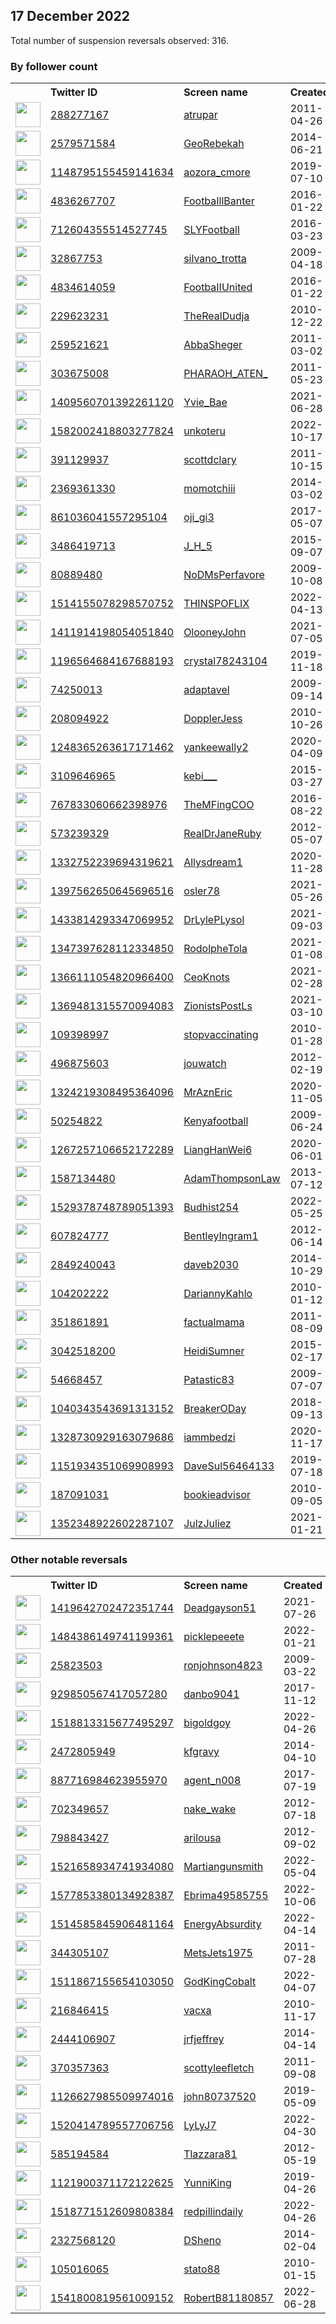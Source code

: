 
## 17 December 2022
Total number of suspension reversals observed: 316.

### By follower count
<table><tr><th></th><th align="left">Twitter ID</th><th align="left">Screen name</th>
<th align="left">Created</th><th align="left">Status</th><th align="left">Suspended</th><th align="left">Followers</th>
<tr><td><a href="https://pbs.twimg.com/profile_images/1335565046290804738/eGXNmTvg_normal.jpg"><img src="https://pbs.twimg.com/profile_images/1335565046290804738/eGXNmTvg_normal.jpg" width="40px" height="40px" align="center"/></a></td><td><a href="https://twitter.com/intent/user?user_id=288277167">288277167</a></td><td><a href="https://twitter.com/atrupar">atrupar</a></td><td>2011-04-26</td><td align="center">✔️</td><td>2022-12-16</td><td>838500</td></tr>
<tr><td><a href="https://pbs.twimg.com/profile_images/1611903329688326144/Za5CbHEO_normal.jpg"><img src="https://pbs.twimg.com/profile_images/1611903329688326144/Za5CbHEO_normal.jpg" width="40px" height="40px" align="center"/></a></td><td><a href="https://twitter.com/intent/user?user_id=2579571584">2579571584</a></td><td><a href="https://twitter.com/GeoRebekah">GeoRebekah</a></td><td>2014-06-21</td><td align="center"></td><td></td><td>358929</td></tr>
<tr><td><a href="https://pbs.twimg.com/profile_images/1466024562974281738/GZub2t_S_normal.jpg"><img src="https://pbs.twimg.com/profile_images/1466024562974281738/GZub2t_S_normal.jpg" width="40px" height="40px" align="center"/></a></td><td><a href="https://twitter.com/intent/user?user_id=1148795155459141634">1148795155459141634</a></td><td><a href="https://twitter.com/aozora_cmore">aozora_cmore</a></td><td>2019-07-10</td><td align="center"></td><td>2022-04-06</td><td>156213</td></tr>
<tr><td><a href="https://pbs.twimg.com/profile_images/1218963145089306627/wqP9FP5f_normal.jpg"><img src="https://pbs.twimg.com/profile_images/1218963145089306627/wqP9FP5f_normal.jpg" width="40px" height="40px" align="center"/></a></td><td><a href="https://twitter.com/intent/user?user_id=4836267707">4836267707</a></td><td><a href="https://twitter.com/FootbaIllBanter">FootbaIllBanter</a></td><td>2016-01-22</td><td align="center"></td><td>2022-07-03</td><td>107442</td></tr>
<tr><td><a href="https://pbs.twimg.com/profile_images/943497548626563072/0qLxdlLv_normal.jpg"><img src="https://pbs.twimg.com/profile_images/943497548626563072/0qLxdlLv_normal.jpg" width="40px" height="40px" align="center"/></a></td><td><a href="https://twitter.com/intent/user?user_id=712604355514527745">712604355514527745</a></td><td><a href="https://twitter.com/SLYFootbalI">SLYFootbalI</a></td><td>2016-03-23</td><td align="center"></td><td>2022-06-29</td><td>98044</td></tr>
<tr><td><a href="https://pbs.twimg.com/profile_images/1603852414540517380/ntwvEVB4_normal.jpg"><img src="https://pbs.twimg.com/profile_images/1603852414540517380/ntwvEVB4_normal.jpg" width="40px" height="40px" align="center"/></a></td><td><a href="https://twitter.com/intent/user?user_id=32867753">32867753</a></td><td><a href="https://twitter.com/silvano_trotta">silvano_trotta</a></td><td>2009-04-18</td><td align="center"></td><td></td><td>88874</td></tr>
<tr><td><a href="https://pbs.twimg.com/profile_images/1083826026646593542/9o4_WQng_normal.jpg"><img src="https://pbs.twimg.com/profile_images/1083826026646593542/9o4_WQng_normal.jpg" width="40px" height="40px" align="center"/></a></td><td><a href="https://twitter.com/intent/user?user_id=4834614059">4834614059</a></td><td><a href="https://twitter.com/FootbaIIUnited">FootbaIIUnited</a></td><td>2016-01-22</td><td align="center"></td><td>2022-07-03</td><td>85861</td></tr>
<tr><td><a href="https://pbs.twimg.com/profile_images/873771663866900480/Y8GqRAvn_normal.jpg"><img src="https://pbs.twimg.com/profile_images/873771663866900480/Y8GqRAvn_normal.jpg" width="40px" height="40px" align="center"/></a></td><td><a href="https://twitter.com/intent/user?user_id=229623231">229623231</a></td><td><a href="https://twitter.com/TheRealDudja">TheRealDudja</a></td><td>2010-12-22</td><td align="center"></td><td></td><td>77580</td></tr>
<tr><td><a href="https://pbs.twimg.com/profile_images/1609497231337607168/J0StOkLX_normal.jpg"><img src="https://pbs.twimg.com/profile_images/1609497231337607168/J0StOkLX_normal.jpg" width="40px" height="40px" align="center"/></a></td><td><a href="https://twitter.com/intent/user?user_id=259521621">259521621</a></td><td><a href="https://twitter.com/AbbaSheger">AbbaSheger</a></td><td>2011-03-02</td><td align="center"></td><td>2022-11-27</td><td>65442</td></tr>
<tr><td><a href="https://pbs.twimg.com/profile_images/848008755287658497/sGstoaGU_normal.jpg"><img src="https://pbs.twimg.com/profile_images/848008755287658497/sGstoaGU_normal.jpg" width="40px" height="40px" align="center"/></a></td><td><a href="https://twitter.com/intent/user?user_id=303675008">303675008</a></td><td><a href="https://twitter.com/PHARAOH_ATEN_">PHARAOH_ATEN_</a></td><td>2011-05-23</td><td align="center"></td><td></td><td>52328</td></tr>
<tr><td><a href="https://pbs.twimg.com/profile_images/1592524953273892868/9M624BqX_normal.jpg"><img src="https://pbs.twimg.com/profile_images/1592524953273892868/9M624BqX_normal.jpg" width="40px" height="40px" align="center"/></a></td><td><a href="https://twitter.com/intent/user?user_id=1409560701392261120">1409560701392261120</a></td><td><a href="https://twitter.com/Yvie_Bae">Yvie_Bae</a></td><td>2021-06-28</td><td align="center"></td><td>2022-12-12</td><td>49043</td></tr>
<tr><td><a href="https://pbs.twimg.com/profile_images/1582048555128147968/X-xE77so_normal.jpg"><img src="https://pbs.twimg.com/profile_images/1582048555128147968/X-xE77so_normal.jpg" width="40px" height="40px" align="center"/></a></td><td><a href="https://twitter.com/intent/user?user_id=1582002418803277824">1582002418803277824</a></td><td><a href="https://twitter.com/unkoteru">unkoteru</a></td><td>2022-10-17</td><td align="center"></td><td>2022-11-12</td><td>40376</td></tr>
<tr><td><a href="https://pbs.twimg.com/profile_images/1541962636371320832/Mb-c2MDQ_normal.jpg"><img src="https://pbs.twimg.com/profile_images/1541962636371320832/Mb-c2MDQ_normal.jpg" width="40px" height="40px" align="center"/></a></td><td><a href="https://twitter.com/intent/user?user_id=391129937">391129937</a></td><td><a href="https://twitter.com/scottdclary">scottdclary</a></td><td>2011-10-15</td><td align="center"></td><td>2022-12-10</td><td>37265</td></tr>
<tr><td><a href="https://pbs.twimg.com/profile_images/1245349127145369602/XQL9LMA9_normal.jpg"><img src="https://pbs.twimg.com/profile_images/1245349127145369602/XQL9LMA9_normal.jpg" width="40px" height="40px" align="center"/></a></td><td><a href="https://twitter.com/intent/user?user_id=2369361330">2369361330</a></td><td><a href="https://twitter.com/momotchiii">momotchiii</a></td><td>2014-03-02</td><td align="center"></td><td></td><td>36599</td></tr>
<tr><td><a href="https://pbs.twimg.com/profile_images/1614544148090191874/O_NdvakJ_normal.jpg"><img src="https://pbs.twimg.com/profile_images/1614544148090191874/O_NdvakJ_normal.jpg" width="40px" height="40px" align="center"/></a></td><td><a href="https://twitter.com/intent/user?user_id=861036041557295104">861036041557295104</a></td><td><a href="https://twitter.com/oji_gi3">oji_gi3</a></td><td>2017-05-07</td><td align="center"></td><td>2022-06-28</td><td>36330</td></tr>
<tr><td><a href="https://pbs.twimg.com/profile_images/1607214808289484800/jmjHIAA-_normal.jpg"><img src="https://pbs.twimg.com/profile_images/1607214808289484800/jmjHIAA-_normal.jpg" width="40px" height="40px" align="center"/></a></td><td><a href="https://twitter.com/intent/user?user_id=3486419713">3486419713</a></td><td><a href="https://twitter.com/J_H_5">J_H_5</a></td><td>2015-09-07</td><td align="center"></td><td></td><td>33653</td></tr>
<tr><td><a href="https://pbs.twimg.com/profile_images/1607218558706098176/DyzooYyQ_normal.jpg"><img src="https://pbs.twimg.com/profile_images/1607218558706098176/DyzooYyQ_normal.jpg" width="40px" height="40px" align="center"/></a></td><td><a href="https://twitter.com/intent/user?user_id=80889480">80889480</a></td><td><a href="https://twitter.com/NoDMsPerfavore">NoDMsPerfavore</a></td><td>2009-10-08</td><td align="center"></td><td>2022-12-08</td><td>33019</td></tr>
<tr><td><a href="https://pbs.twimg.com/profile_images/1514170412959252481/xjXQ04B0_normal.jpg"><img src="https://pbs.twimg.com/profile_images/1514170412959252481/xjXQ04B0_normal.jpg" width="40px" height="40px" align="center"/></a></td><td><a href="https://twitter.com/intent/user?user_id=1514155078298570752">1514155078298570752</a></td><td><a href="https://twitter.com/THINSPOFLIX">THINSPOFLIX</a></td><td>2022-04-13</td><td align="center"></td><td>2022-07-17</td><td>28414</td></tr>
<tr><td><a href="https://pbs.twimg.com/profile_images/1411914731540127745/Znb2KxgS_normal.jpg"><img src="https://pbs.twimg.com/profile_images/1411914731540127745/Znb2KxgS_normal.jpg" width="40px" height="40px" align="center"/></a></td><td><a href="https://twitter.com/intent/user?user_id=1411914198054051840">1411914198054051840</a></td><td><a href="https://twitter.com/OlooneyJohn">OlooneyJohn</a></td><td>2021-07-05</td><td align="center"></td><td></td><td>23509</td></tr>
<tr><td><a href="https://pbs.twimg.com/profile_images/1328593161967570949/tKBnOwQP_normal.jpg"><img src="https://pbs.twimg.com/profile_images/1328593161967570949/tKBnOwQP_normal.jpg" width="40px" height="40px" align="center"/></a></td><td><a href="https://twitter.com/intent/user?user_id=1196564684167688193">1196564684167688193</a></td><td><a href="https://twitter.com/crystal78243104">crystal78243104</a></td><td>2019-11-18</td><td align="center"></td><td></td><td>21071</td></tr>
<tr><td><a href="https://pbs.twimg.com/profile_images/701799772856958976/FdnAh0AS_normal.jpg"><img src="https://pbs.twimg.com/profile_images/701799772856958976/FdnAh0AS_normal.jpg" width="40px" height="40px" align="center"/></a></td><td><a href="https://twitter.com/intent/user?user_id=74250013">74250013</a></td><td><a href="https://twitter.com/adaptavel">adaptavel</a></td><td>2009-09-14</td><td align="center"></td><td>2022-10-04</td><td>20685</td></tr>
<tr><td><a href="https://pbs.twimg.com/profile_images/1521661298441785345/B0wyudWt_normal.jpg"><img src="https://pbs.twimg.com/profile_images/1521661298441785345/B0wyudWt_normal.jpg" width="40px" height="40px" align="center"/></a></td><td><a href="https://twitter.com/intent/user?user_id=208094922">208094922</a></td><td><a href="https://twitter.com/DopplerJess">DopplerJess</a></td><td>2010-10-26</td><td align="center"></td><td>2022-12-15</td><td>19786</td></tr>
<tr><td><a href="https://pbs.twimg.com/profile_images/1605135971141533697/q6KQt_Ac_normal.jpg"><img src="https://pbs.twimg.com/profile_images/1605135971141533697/q6KQt_Ac_normal.jpg" width="40px" height="40px" align="center"/></a></td><td><a href="https://twitter.com/intent/user?user_id=1248365263617171462">1248365263617171462</a></td><td><a href="https://twitter.com/yankeewally2">yankeewally2</a></td><td>2020-04-09</td><td align="center"></td><td></td><td>19731</td></tr>
<tr><td><a href="https://pbs.twimg.com/profile_images/1603678654403612672/9XYJRHho_normal.jpg"><img src="https://pbs.twimg.com/profile_images/1603678654403612672/9XYJRHho_normal.jpg" width="40px" height="40px" align="center"/></a></td><td><a href="https://twitter.com/intent/user?user_id=3109646965">3109646965</a></td><td><a href="https://twitter.com/kebi___">kebi___</a></td><td>2015-03-27</td><td align="center"></td><td>2022-02-23</td><td>19081</td></tr>
<tr><td><a href="https://pbs.twimg.com/profile_images/1613345718260883461/5EUQSOo8_normal.jpg"><img src="https://pbs.twimg.com/profile_images/1613345718260883461/5EUQSOo8_normal.jpg" width="40px" height="40px" align="center"/></a></td><td><a href="https://twitter.com/intent/user?user_id=767833060662398976">767833060662398976</a></td><td><a href="https://twitter.com/TheMFingCOO">TheMFingCOO</a></td><td>2016-08-22</td><td align="center"></td><td>2022-12-14</td><td>18079</td></tr>
<tr><td><a href="https://pbs.twimg.com/profile_images/1604340329708150784/WI2tbvis_normal.jpg"><img src="https://pbs.twimg.com/profile_images/1604340329708150784/WI2tbvis_normal.jpg" width="40px" height="40px" align="center"/></a></td><td><a href="https://twitter.com/intent/user?user_id=573239329">573239329</a></td><td><a href="https://twitter.com/RealDrJaneRuby">RealDrJaneRuby</a></td><td>2012-05-07</td><td align="center"></td><td></td><td>16264</td></tr>
<tr><td><a href="https://pbs.twimg.com/profile_images/1457829623769747457/qsqFwz4V_normal.jpg"><img src="https://pbs.twimg.com/profile_images/1457829623769747457/qsqFwz4V_normal.jpg" width="40px" height="40px" align="center"/></a></td><td><a href="https://twitter.com/intent/user?user_id=1332752239694319621">1332752239694319621</a></td><td><a href="https://twitter.com/Allysdream1">Allysdream1</a></td><td>2020-11-28</td><td align="center"></td><td>2022-10-29</td><td>16193</td></tr>
<tr><td><a href="https://pbs.twimg.com/profile_images/1425688591611703296/qszm_hkk_normal.jpg"><img src="https://pbs.twimg.com/profile_images/1425688591611703296/qszm_hkk_normal.jpg" width="40px" height="40px" align="center"/></a></td><td><a href="https://twitter.com/intent/user?user_id=1397562650645696516">1397562650645696516</a></td><td><a href="https://twitter.com/osler78">osler78</a></td><td>2021-05-26</td><td align="center">👋</td><td></td><td>15826</td></tr>
<tr><td><a href="https://pbs.twimg.com/profile_images/1527167157720604672/apjTjnVY_normal.jpg"><img src="https://pbs.twimg.com/profile_images/1527167157720604672/apjTjnVY_normal.jpg" width="40px" height="40px" align="center"/></a></td><td><a href="https://twitter.com/intent/user?user_id=1433814293347069952">1433814293347069952</a></td><td><a href="https://twitter.com/DrLylePLysol">DrLylePLysol</a></td><td>2021-09-03</td><td align="center"></td><td>2022-06-10</td><td>14678</td></tr>
<tr><td><a href="https://pbs.twimg.com/profile_images/1563937927767494661/Cypc9ROW_normal.jpg"><img src="https://pbs.twimg.com/profile_images/1563937927767494661/Cypc9ROW_normal.jpg" width="40px" height="40px" align="center"/></a></td><td><a href="https://twitter.com/intent/user?user_id=1347397628112334850">1347397628112334850</a></td><td><a href="https://twitter.com/RodolpheTola">RodolpheTola</a></td><td>2021-01-08</td><td align="center"></td><td>2022-09-13</td><td>14566</td></tr>
<tr><td><a href="https://pbs.twimg.com/profile_images/1366369788172382208/cw6NdHEr_normal.jpg"><img src="https://pbs.twimg.com/profile_images/1366369788172382208/cw6NdHEr_normal.jpg" width="40px" height="40px" align="center"/></a></td><td><a href="https://twitter.com/intent/user?user_id=1366111054820966400">1366111054820966400</a></td><td><a href="https://twitter.com/CeoKnots">CeoKnots</a></td><td>2021-02-28</td><td align="center"></td><td>2022-12-14</td><td>13746</td></tr>
<tr><td><a href="https://pbs.twimg.com/profile_images/1369481603928440833/jW7rxrhd_normal.jpg"><img src="https://pbs.twimg.com/profile_images/1369481603928440833/jW7rxrhd_normal.jpg" width="40px" height="40px" align="center"/></a></td><td><a href="https://twitter.com/intent/user?user_id=1369481315570094083">1369481315570094083</a></td><td><a href="https://twitter.com/ZionistsPostLs">ZionistsPostLs</a></td><td>2021-03-10</td><td align="center">🚫</td><td></td><td>13485</td></tr>
<tr><td><a href="https://pbs.twimg.com/profile_images/1258627391867383808/cb_bp59k_normal.jpg"><img src="https://pbs.twimg.com/profile_images/1258627391867383808/cb_bp59k_normal.jpg" width="40px" height="40px" align="center"/></a></td><td><a href="https://twitter.com/intent/user?user_id=109398997">109398997</a></td><td><a href="https://twitter.com/stopvaccinating">stopvaccinating</a></td><td>2010-01-28</td><td align="center">🚫</td><td></td><td>12630</td></tr>
<tr><td><a href="https://pbs.twimg.com/profile_images/1435198235312902144/X4KBFRcf_normal.jpg"><img src="https://pbs.twimg.com/profile_images/1435198235312902144/X4KBFRcf_normal.jpg" width="40px" height="40px" align="center"/></a></td><td><a href="https://twitter.com/intent/user?user_id=496875603">496875603</a></td><td><a href="https://twitter.com/jouwatch">jouwatch</a></td><td>2012-02-19</td><td align="center"></td><td>2022-02-13</td><td>11914</td></tr>
<tr><td><a href="https://pbs.twimg.com/profile_images/1340810432940937220/zdWhTmvh_normal.jpg"><img src="https://pbs.twimg.com/profile_images/1340810432940937220/zdWhTmvh_normal.jpg" width="40px" height="40px" align="center"/></a></td><td><a href="https://twitter.com/intent/user?user_id=1324219308495364096">1324219308495364096</a></td><td><a href="https://twitter.com/MrAznEric">MrAznEric</a></td><td>2020-11-05</td><td align="center">👋</td><td></td><td>10546</td></tr>
<tr><td><a href="https://pbs.twimg.com/profile_images/1232406249049919489/qTs0d-SW_normal.jpg"><img src="https://pbs.twimg.com/profile_images/1232406249049919489/qTs0d-SW_normal.jpg" width="40px" height="40px" align="center"/></a></td><td><a href="https://twitter.com/intent/user?user_id=50254822">50254822</a></td><td><a href="https://twitter.com/Kenyafootball">Kenyafootball</a></td><td>2009-06-24</td><td align="center"></td><td></td><td>9702</td></tr>
<tr><td><a href="https://pbs.twimg.com/profile_images/1371597407918637057/FHMva19H_normal.jpg"><img src="https://pbs.twimg.com/profile_images/1371597407918637057/FHMva19H_normal.jpg" width="40px" height="40px" align="center"/></a></td><td><a href="https://twitter.com/intent/user?user_id=1267257106652172289">1267257106652172289</a></td><td><a href="https://twitter.com/LiangHanWei6">LiangHanWei6</a></td><td>2020-06-01</td><td align="center"></td><td></td><td>8808</td></tr>
<tr><td><a href="https://pbs.twimg.com/profile_images/496821134201856000/1pAh0cXb_normal.jpeg"><img src="https://pbs.twimg.com/profile_images/496821134201856000/1pAh0cXb_normal.jpeg" width="40px" height="40px" align="center"/></a></td><td><a href="https://twitter.com/intent/user?user_id=1587134480">1587134480</a></td><td><a href="https://twitter.com/AdamThompsonLaw">AdamThompsonLaw</a></td><td>2013-07-12</td><td align="center"></td><td>2022-06-15</td><td>7258</td></tr>
<tr><td><a href="https://pbs.twimg.com/profile_images/1573978656766132225/S_vGyp_Z_normal.jpg"><img src="https://pbs.twimg.com/profile_images/1573978656766132225/S_vGyp_Z_normal.jpg" width="40px" height="40px" align="center"/></a></td><td><a href="https://twitter.com/intent/user?user_id=1529378748789051393">1529378748789051393</a></td><td><a href="https://twitter.com/Budhist254">Budhist254</a></td><td>2022-05-25</td><td align="center">👋</td><td>2022-11-21</td><td>6458</td></tr>
<tr><td><a href="https://pbs.twimg.com/profile_images/2306238139/images__1__normal.jpg"><img src="https://pbs.twimg.com/profile_images/2306238139/images__1__normal.jpg" width="40px" height="40px" align="center"/></a></td><td><a href="https://twitter.com/intent/user?user_id=607824777">607824777</a></td><td><a href="https://twitter.com/BentleyIngram1">BentleyIngram1</a></td><td>2012-06-14</td><td align="center"></td><td>2022-12-05</td><td>5389</td></tr>
<tr><td><a href="https://pbs.twimg.com/profile_images/1573337507302985728/64Lfhi8x_normal.jpg"><img src="https://pbs.twimg.com/profile_images/1573337507302985728/64Lfhi8x_normal.jpg" width="40px" height="40px" align="center"/></a></td><td><a href="https://twitter.com/intent/user?user_id=2849240043">2849240043</a></td><td><a href="https://twitter.com/daveb2030">daveb2030</a></td><td>2014-10-29</td><td align="center"></td><td>2022-12-11</td><td>4247</td></tr>
<tr><td><a href="https://pbs.twimg.com/profile_images/1600930418722840576/tYMhmAcd_normal.jpg"><img src="https://pbs.twimg.com/profile_images/1600930418722840576/tYMhmAcd_normal.jpg" width="40px" height="40px" align="center"/></a></td><td><a href="https://twitter.com/intent/user?user_id=104202222">104202222</a></td><td><a href="https://twitter.com/DariannyKahlo">DariannyKahlo</a></td><td>2010-01-12</td><td align="center"></td><td>2022-12-03</td><td>3616</td></tr>
<tr><td><a href="https://pbs.twimg.com/profile_images/1443176903230332929/WAz6sDw7_normal.jpg"><img src="https://pbs.twimg.com/profile_images/1443176903230332929/WAz6sDw7_normal.jpg" width="40px" height="40px" align="center"/></a></td><td><a href="https://twitter.com/intent/user?user_id=351861891">351861891</a></td><td><a href="https://twitter.com/factualmama">factualmama</a></td><td>2011-08-09</td><td align="center"></td><td>2022-07-31</td><td>2829</td></tr>
<tr><td><a href="https://pbs.twimg.com/profile_images/1552989953134657538/Y-GbgMO__normal.jpg"><img src="https://pbs.twimg.com/profile_images/1552989953134657538/Y-GbgMO__normal.jpg" width="40px" height="40px" align="center"/></a></td><td><a href="https://twitter.com/intent/user?user_id=3042518200">3042518200</a></td><td><a href="https://twitter.com/HeidiSumner">HeidiSumner</a></td><td>2015-02-17</td><td align="center"></td><td>2022-12-10</td><td>2621</td></tr>
<tr><td><a href="https://pbs.twimg.com/profile_images/1599389836498141184/Lp_ytsq0_normal.jpg"><img src="https://pbs.twimg.com/profile_images/1599389836498141184/Lp_ytsq0_normal.jpg" width="40px" height="40px" align="center"/></a></td><td><a href="https://twitter.com/intent/user?user_id=54668457">54668457</a></td><td><a href="https://twitter.com/Patastic83">Patastic83</a></td><td>2009-07-07</td><td align="center"></td><td>2022-12-12</td><td>2498</td></tr>
<tr><td><a href="https://pbs.twimg.com/profile_images/1609330801505898496/OZM1LRkK_normal.jpg"><img src="https://pbs.twimg.com/profile_images/1609330801505898496/OZM1LRkK_normal.jpg" width="40px" height="40px" align="center"/></a></td><td><a href="https://twitter.com/intent/user?user_id=1040343543691313152">1040343543691313152</a></td><td><a href="https://twitter.com/BreakerODay">BreakerODay</a></td><td>2018-09-13</td><td align="center"></td><td></td><td>2478</td></tr>
<tr><td><a href="https://pbs.twimg.com/profile_images/1616392793307357186/Yajn2b0V_normal.jpg"><img src="https://pbs.twimg.com/profile_images/1616392793307357186/Yajn2b0V_normal.jpg" width="40px" height="40px" align="center"/></a></td><td><a href="https://twitter.com/intent/user?user_id=1328730929163079686">1328730929163079686</a></td><td><a href="https://twitter.com/iammbedzi">iammbedzi</a></td><td>2020-11-17</td><td align="center">🔒</td><td>2022-12-13</td><td>2318</td></tr>
<tr><td><a href="https://pbs.twimg.com/profile_images/1570631986338840576/SAPI4898_normal.jpg"><img src="https://pbs.twimg.com/profile_images/1570631986338840576/SAPI4898_normal.jpg" width="40px" height="40px" align="center"/></a></td><td><a href="https://twitter.com/intent/user?user_id=1151934351069908993">1151934351069908993</a></td><td><a href="https://twitter.com/DaveSul56464133">DaveSul56464133</a></td><td>2019-07-18</td><td align="center"></td><td>2022-11-09</td><td>1966</td></tr>
<tr><td><a href="https://pbs.twimg.com/profile_images/2622933838/phm85tee0vk5e0h6vefd_normal.jpeg"><img src="https://pbs.twimg.com/profile_images/2622933838/phm85tee0vk5e0h6vefd_normal.jpeg" width="40px" height="40px" align="center"/></a></td><td><a href="https://twitter.com/intent/user?user_id=187091031">187091031</a></td><td><a href="https://twitter.com/bookieadvisor">bookieadvisor</a></td><td>2010-09-05</td><td align="center"></td><td></td><td>1917</td></tr>
<tr><td><a href="https://pbs.twimg.com/profile_images/1413700358472413187/35F7Jv0__normal.jpg"><img src="https://pbs.twimg.com/profile_images/1413700358472413187/35F7Jv0__normal.jpg" width="40px" height="40px" align="center"/></a></td><td><a href="https://twitter.com/intent/user?user_id=1352348922602287107">1352348922602287107</a></td><td><a href="https://twitter.com/JulzJuliez">JulzJuliez</a></td><td>2021-01-21</td><td align="center"></td><td>2022-04-14</td><td>1804</td></tr>
</table>

### Other notable reversals
<table><tr><th></th><th align="left">Twitter ID</th><th align="left">Screen name</th>
<th align="left">Created</th><th align="left">Status</th><th align="left">Suspended</th><th align="left">Followers</th>
<tr><td><a href="https://pbs.twimg.com/profile_images/1419647008126689282/SzarXl1W_normal.jpg"><img src="https://pbs.twimg.com/profile_images/1419647008126689282/SzarXl1W_normal.jpg" width="40px" height="40px" align="center"/></a></td><td><a href="https://twitter.com/intent/user?user_id=1419642702472351744">1419642702472351744</a></td><td><a href="https://twitter.com/Deadgayson51">Deadgayson51</a></td><td>2021-07-26</td><td align="center"></td><td>2022-12-14</td><td>57</td></tr>
<tr><td><a href="https://pbs.twimg.com/profile_images/1484386808704028674/AGGBPDrZ_normal.jpg"><img src="https://pbs.twimg.com/profile_images/1484386808704028674/AGGBPDrZ_normal.jpg" width="40px" height="40px" align="center"/></a></td><td><a href="https://twitter.com/intent/user?user_id=1484386149741199361">1484386149741199361</a></td><td><a href="https://twitter.com/picklepeeete">picklepeeete</a></td><td>2022-01-21</td><td align="center"></td><td>2022-12-14</td><td>114</td></tr>
<tr><td><a href="https://pbs.twimg.com/profile_images/1599246427724578816/cRR9O54t_normal.jpg"><img src="https://pbs.twimg.com/profile_images/1599246427724578816/cRR9O54t_normal.jpg" width="40px" height="40px" align="center"/></a></td><td><a href="https://twitter.com/intent/user?user_id=25823503">25823503</a></td><td><a href="https://twitter.com/ronjohnson4823">ronjohnson4823</a></td><td>2009-03-22</td><td align="center"></td><td>2022-12-14</td><td>135</td></tr>
<tr><td><a href="https://pbs.twimg.com/profile_images/1469494325390290948/1GHvJMqK_normal.jpg"><img src="https://pbs.twimg.com/profile_images/1469494325390290948/1GHvJMqK_normal.jpg" width="40px" height="40px" align="center"/></a></td><td><a href="https://twitter.com/intent/user?user_id=929850567417057280">929850567417057280</a></td><td><a href="https://twitter.com/danbo9041">danbo9041</a></td><td>2017-11-12</td><td align="center"></td><td>2022-12-12</td><td>100</td></tr>
<tr><td><a href="https://pbs.twimg.com/profile_images/1570223700158414848/MlD8hV9T_normal.jpg"><img src="https://pbs.twimg.com/profile_images/1570223700158414848/MlD8hV9T_normal.jpg" width="40px" height="40px" align="center"/></a></td><td><a href="https://twitter.com/intent/user?user_id=1518813315677495297">1518813315677495297</a></td><td><a href="https://twitter.com/bigoldgoy">bigoldgoy</a></td><td>2022-04-26</td><td align="center"></td><td>2022-11-22</td><td>31</td></tr>
<tr><td><a href="https://pbs.twimg.com/profile_images/1543014080310542338/qRRM2gYf_normal.jpg"><img src="https://pbs.twimg.com/profile_images/1543014080310542338/qRRM2gYf_normal.jpg" width="40px" height="40px" align="center"/></a></td><td><a href="https://twitter.com/intent/user?user_id=2472805949">2472805949</a></td><td><a href="https://twitter.com/kfgravy">kfgravy</a></td><td>2014-04-10</td><td align="center"></td><td>2022-12-13</td><td>780</td></tr>
<tr><td><a href="https://pbs.twimg.com/profile_images/1260964743038283776/b124EGha_normal.jpg"><img src="https://pbs.twimg.com/profile_images/1260964743038283776/b124EGha_normal.jpg" width="40px" height="40px" align="center"/></a></td><td><a href="https://twitter.com/intent/user?user_id=887716984623955970">887716984623955970</a></td><td><a href="https://twitter.com/agent_n008">agent_n008</a></td><td>2017-07-19</td><td align="center"></td><td>2022-12-13</td><td>89</td></tr>
<tr><td><a href="https://pbs.twimg.com/profile_images/1611185464408408065/dcRwvRea_normal.jpg"><img src="https://pbs.twimg.com/profile_images/1611185464408408065/dcRwvRea_normal.jpg" width="40px" height="40px" align="center"/></a></td><td><a href="https://twitter.com/intent/user?user_id=702349657">702349657</a></td><td><a href="https://twitter.com/nake_wake">nake_wake</a></td><td>2012-07-18</td><td align="center"></td><td>2022-12-13</td><td>168</td></tr>
<tr><td><a href="https://pbs.twimg.com/profile_images/1489517227196010496/npUkxWko_normal.jpg"><img src="https://pbs.twimg.com/profile_images/1489517227196010496/npUkxWko_normal.jpg" width="40px" height="40px" align="center"/></a></td><td><a href="https://twitter.com/intent/user?user_id=798843427">798843427</a></td><td><a href="https://twitter.com/arilousa">arilousa</a></td><td>2012-09-02</td><td align="center"></td><td>2022-12-13</td><td>82</td></tr>
<tr><td><a href="https://pbs.twimg.com/profile_images/1604625466454933504/i-M9szaq_normal.jpg"><img src="https://pbs.twimg.com/profile_images/1604625466454933504/i-M9szaq_normal.jpg" width="40px" height="40px" align="center"/></a></td><td><a href="https://twitter.com/intent/user?user_id=1521658934741934080">1521658934741934080</a></td><td><a href="https://twitter.com/Martiangunsmith">Martiangunsmith</a></td><td>2022-05-04</td><td align="center"></td><td>2022-12-13</td><td>236</td></tr>
<tr><td><a href="https://pbs.twimg.com/profile_images/1577853834319249409/Gxg2215R_normal.jpg"><img src="https://pbs.twimg.com/profile_images/1577853834319249409/Gxg2215R_normal.jpg" width="40px" height="40px" align="center"/></a></td><td><a href="https://twitter.com/intent/user?user_id=1577853380134928387">1577853380134928387</a></td><td><a href="https://twitter.com/Ebrima49585755">Ebrima49585755</a></td><td>2022-10-06</td><td align="center"></td><td>2022-12-16</td><td>634</td></tr>
<tr><td><a href="https://pbs.twimg.com/profile_images/1541911475731800064/5rdkrgsc_normal.jpg"><img src="https://pbs.twimg.com/profile_images/1541911475731800064/5rdkrgsc_normal.jpg" width="40px" height="40px" align="center"/></a></td><td><a href="https://twitter.com/intent/user?user_id=1514585845906481164">1514585845906481164</a></td><td><a href="https://twitter.com/EnergyAbsurdity">EnergyAbsurdity</a></td><td>2022-04-14</td><td align="center"></td><td>2022-12-15</td><td>1391</td></tr>
<tr><td><a href="https://pbs.twimg.com/profile_images/1599488505939431426/dShKBidr_normal.jpg"><img src="https://pbs.twimg.com/profile_images/1599488505939431426/dShKBidr_normal.jpg" width="40px" height="40px" align="center"/></a></td><td><a href="https://twitter.com/intent/user?user_id=344305107">344305107</a></td><td><a href="https://twitter.com/MetsJets1975">MetsJets1975</a></td><td>2011-07-28</td><td align="center"></td><td>2022-12-15</td><td>40</td></tr>
<tr><td><a href="https://pbs.twimg.com/profile_images/1537921737697873921/spT7plOG_normal.jpg"><img src="https://pbs.twimg.com/profile_images/1537921737697873921/spT7plOG_normal.jpg" width="40px" height="40px" align="center"/></a></td><td><a href="https://twitter.com/intent/user?user_id=1511867155654103050">1511867155654103050</a></td><td><a href="https://twitter.com/GodKingCobalt">GodKingCobalt</a></td><td>2022-04-07</td><td align="center"></td><td>2022-12-12</td><td>189</td></tr>
<tr><td><a href="https://pbs.twimg.com/profile_images/1518282238860922880/qNYZR-HC_normal.jpg"><img src="https://pbs.twimg.com/profile_images/1518282238860922880/qNYZR-HC_normal.jpg" width="40px" height="40px" align="center"/></a></td><td><a href="https://twitter.com/intent/user?user_id=216846415">216846415</a></td><td><a href="https://twitter.com/vacxa">vacxa</a></td><td>2010-11-17</td><td align="center"></td><td>2022-12-12</td><td>462</td></tr>
<tr><td><a href="https://pbs.twimg.com/profile_images/1597349971799547904/idkfuQRK_normal.jpg"><img src="https://pbs.twimg.com/profile_images/1597349971799547904/idkfuQRK_normal.jpg" width="40px" height="40px" align="center"/></a></td><td><a href="https://twitter.com/intent/user?user_id=2444106907">2444106907</a></td><td><a href="https://twitter.com/jrfjeffrey">jrfjeffrey</a></td><td>2014-04-14</td><td align="center"></td><td>2022-12-15</td><td>1772</td></tr>
<tr><td><a href="https://pbs.twimg.com/profile_images/1599246517654548481/falBxqR9_normal.jpg"><img src="https://pbs.twimg.com/profile_images/1599246517654548481/falBxqR9_normal.jpg" width="40px" height="40px" align="center"/></a></td><td><a href="https://twitter.com/intent/user?user_id=370357363">370357363</a></td><td><a href="https://twitter.com/scottyleefletch">scottyleefletch</a></td><td>2011-09-08</td><td align="center"></td><td>2022-12-14</td><td>111</td></tr>
<tr><td><a href="https://pbs.twimg.com/profile_images/1504539394564411403/OCTHfDWW_normal.jpg"><img src="https://pbs.twimg.com/profile_images/1504539394564411403/OCTHfDWW_normal.jpg" width="40px" height="40px" align="center"/></a></td><td><a href="https://twitter.com/intent/user?user_id=1126627985509974016">1126627985509974016</a></td><td><a href="https://twitter.com/john80737520">john80737520</a></td><td>2019-05-09</td><td align="center"></td><td>2022-12-03</td><td>27</td></tr>
<tr><td><a href="https://pbs.twimg.com/profile_images/1586737219443777536/48rEds3j_normal.jpg"><img src="https://pbs.twimg.com/profile_images/1586737219443777536/48rEds3j_normal.jpg" width="40px" height="40px" align="center"/></a></td><td><a href="https://twitter.com/intent/user?user_id=1520414789557706756">1520414789557706756</a></td><td><a href="https://twitter.com/LyLyJ7">LyLyJ7</a></td><td>2022-04-30</td><td align="center">🚫</td><td>2022-12-14</td><td>428</td></tr>
<tr><td><a href="https://pbs.twimg.com/profile_images/1601405097719775234/2eKKTa4s_normal.jpg"><img src="https://pbs.twimg.com/profile_images/1601405097719775234/2eKKTa4s_normal.jpg" width="40px" height="40px" align="center"/></a></td><td><a href="https://twitter.com/intent/user?user_id=585194584">585194584</a></td><td><a href="https://twitter.com/Tlazzara81">Tlazzara81</a></td><td>2012-05-19</td><td align="center"></td><td>2022-12-15</td><td>13</td></tr>
<tr><td><a href="https://pbs.twimg.com/profile_images/1559244235458678784/Fu60NGTW_normal.jpg"><img src="https://pbs.twimg.com/profile_images/1559244235458678784/Fu60NGTW_normal.jpg" width="40px" height="40px" align="center"/></a></td><td><a href="https://twitter.com/intent/user?user_id=1121900371172122625">1121900371172122625</a></td><td><a href="https://twitter.com/YunniKing">YunniKing</a></td><td>2019-04-26</td><td align="center">🔒</td><td>2022-12-14</td><td>27</td></tr>
<tr><td><a href="https://pbs.twimg.com/profile_images/1518776981730570242/UmZPr2ZT_normal.jpg"><img src="https://pbs.twimg.com/profile_images/1518776981730570242/UmZPr2ZT_normal.jpg" width="40px" height="40px" align="center"/></a></td><td><a href="https://twitter.com/intent/user?user_id=1518771512609808384">1518771512609808384</a></td><td><a href="https://twitter.com/redpillindaily">redpillindaily</a></td><td>2022-04-26</td><td align="center"></td><td>2022-12-15</td><td>2</td></tr>
<tr><td><a href="https://pbs.twimg.com/profile_images/1590746704067837952/_Om7MXTP_normal.jpg"><img src="https://pbs.twimg.com/profile_images/1590746704067837952/_Om7MXTP_normal.jpg" width="40px" height="40px" align="center"/></a></td><td><a href="https://twitter.com/intent/user?user_id=2327568120">2327568120</a></td><td><a href="https://twitter.com/DSheno">DSheno</a></td><td>2014-02-04</td><td align="center"></td><td>2022-12-15</td><td>425</td></tr>
<tr><td><a href="https://pbs.twimg.com/profile_images/1267044013221326849/b8d-ONO-_normal.jpg"><img src="https://pbs.twimg.com/profile_images/1267044013221326849/b8d-ONO-_normal.jpg" width="40px" height="40px" align="center"/></a></td><td><a href="https://twitter.com/intent/user?user_id=105016065">105016065</a></td><td><a href="https://twitter.com/stato88">stato88</a></td><td>2010-01-15</td><td align="center"></td><td>2022-12-14</td><td>215</td></tr>
<tr><td><a href="https://pbs.twimg.com/profile_images/1587958350997766144/9AwlOmTt_normal.jpg"><img src="https://pbs.twimg.com/profile_images/1587958350997766144/9AwlOmTt_normal.jpg" width="40px" height="40px" align="center"/></a></td><td><a href="https://twitter.com/intent/user?user_id=1541800819561009152">1541800819561009152</a></td><td><a href="https://twitter.com/RobertB81180857">RobertB81180857</a></td><td>2022-06-28</td><td align="center"></td><td>2022-12-10</td><td>268</td></tr>
</table>
